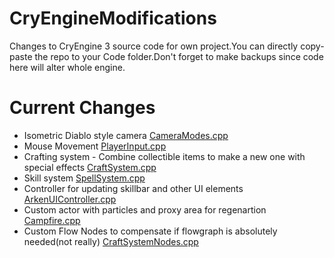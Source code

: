 # CryEngineModifications
Changes to CryEngine 3 source code for own project.You can directly copy-paste the repo to your Code folder.Don't forget to make backups since code here will alter whole engine.

# Current Changes

- Isometric Diablo style camera [CameraModes.cpp](https://github.com/arkenthera/CryEngineModifications/blob/master/Code/GameSDK/GameDll/CameraModes.cpp#L120)
- Mouse Movement [PlayerInput.cpp](https://github.com/arkenthera/CryEngineModifications/blob/master/Code/GameSDK/GameDll/PlayerInput.cpp#L866)
- Crafting system - Combine collectible items to make a new one with special effects [CraftSystem.cpp](https://github.com/arkenthera/CryEngineModifications/blob/master/Code/GameSDK/GameDll/CraftSystem.cpp)
- Skill system [SpellSystem.cpp](https://github.com/arkenthera/CryEngineModifications/blob/master/Code/GameSDK/GameDll/SpellSystem.cpp)
- Controller for updating skillbar and other UI elements [ArkenUIController.cpp](https://github.com/arkenthera/CryEngineModifications/blob/master/Code/GameSDK/GameDll/UI/ArkenUIController.cpp)
- Custom actor with particles and proxy area for regenartion [Campfire.cpp](https://github.com/arkenthera/CryEngineModifications/blob/master/Code/GameSDK/GameDll/Campfire.cpp)
- Custom Flow Nodes to compensate if flowgraph is absolutely needed(not really) [CraftSystemNodes.cpp](https://github.com/arkenthera/CryEngineModifications/blob/master/Code/GameSDK/GameDll/Nodes/CraftSystemNodes.cpp)
